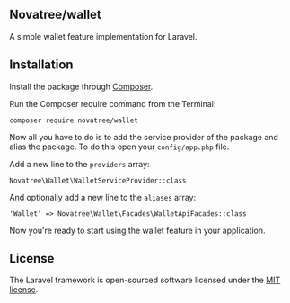 ## Novatree/wallet

A simple wallet feature implementation for Laravel.

## Installation

Install the package through [Composer](http://getcomposer.org/). 

Run the Composer require command from the Terminal:

    composer require novatree/wallet

Now all you have to do is to add the service provider of the package and alias the package. To do this open your `config/app.php` file.

Add a new line to the `providers` array:

	Novatree\Wallet\WalletServiceProvider::class

And optionally add a new line to the `aliases` array:

	'Wallet' => Novatree\Wallet\Facades\WalletApiFacades::class

Now you're ready to start using the wallet feature in your application.

## License

The Laravel framework is open-sourced software licensed under the [MIT license](http://opensource.org/licenses/MIT).